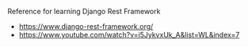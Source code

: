 Reference for learning Django Rest Framework
- https://www.django-rest-framework.org/
- https://www.youtube.com/watch?v=i5JykvxUk_A&list=WL&index=7
